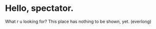 # Hello, spectator.

What r u looking for? This place has nothing to be shown, yet.
(everlong)

<!-- project started around 2025/04/15-16 -->